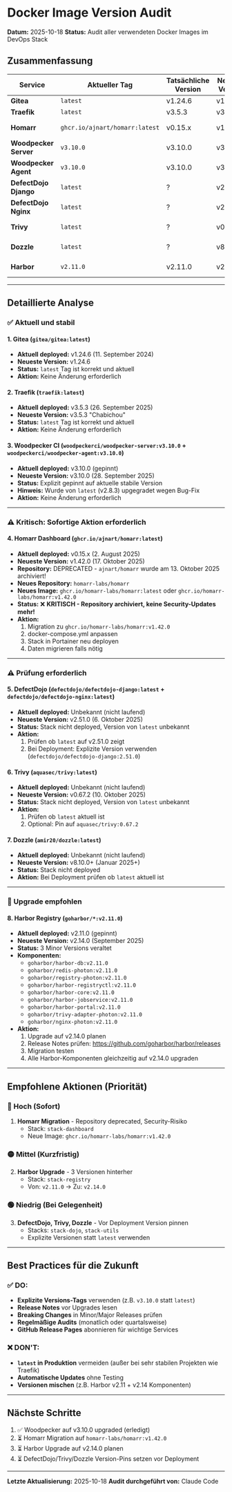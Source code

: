 # Docker Image Version Audit
**Datum:** 2025-10-18
**Status:** Audit aller verwendeten Docker Images im DevOps Stack

## Zusammenfassung

| Service | Aktueller Tag | Tatsächliche Version | Neueste Version | Status | Aktion |
|---------|--------------|---------------------|-----------------|--------|--------|
| **Gitea** | `latest` | v1.24.6 | v1.24.6 | ✅ Aktuell | Keine |
| **Traefik** | `latest` | v3.5.3 | v3.5.3 | ✅ Aktuell | Keine |
| **Homarr** | `ghcr.io/ajnart/homarr:latest` | v0.15.x | v1.42.0 | ⚠️ DEPRECATED | **Migration erforderlich!** |
| **Woodpecker Server** | `v3.10.0` | v3.10.0 | v3.10.0 | ✅ Aktuell | Keine |
| **Woodpecker Agent** | `v3.10.0` | v3.10.0 | v3.10.0 | ✅ Aktuell | Keine |
| **DefectDojo Django** | `latest` | ? | v2.51.0 | ⚠️ Unbekannt | **Prüfung erforderlich** |
| **DefectDojo Nginx** | `latest` | ? | v2.51.0 | ⚠️ Unbekannt | **Prüfung erforderlich** |
| **Trivy** | `latest` | ? | v0.67.2 | ⚠️ Unbekannt | **Prüfung erforderlich** |
| **Dozzle** | `latest` | ? | v8.10.0+ | ⚠️ Unbekannt | **Prüfung erforderlich** |
| **Harbor** | `v2.11.0` | v2.11.0 | v2.14.0 | ⚠️ VERALTET | **Upgrade empfohlen** |

---

## Detaillierte Analyse

### ✅ Aktuell und stabil

#### 1. Gitea (`gitea/gitea:latest`)
- **Aktuell deployed:** v1.24.6 (11. September 2024)
- **Neueste Version:** v1.24.6
- **Status:** `latest` Tag ist korrekt und aktuell
- **Aktion:** Keine Änderung erforderlich

#### 2. Traefik (`traefik:latest`)
- **Aktuell deployed:** v3.5.3 (26. September 2025)
- **Neueste Version:** v3.5.3 "Chabichou"
- **Status:** `latest` Tag ist korrekt und aktuell
- **Aktion:** Keine Änderung erforderlich

#### 3. Woodpecker CI (`woodpeckerci/woodpecker-server:v3.10.0` + `woodpeckerci/woodpecker-agent:v3.10.0`)
- **Aktuell deployed:** v3.10.0 (gepinnt)
- **Neueste Version:** v3.10.0 (28. September 2025)
- **Status:** Explizit gepinnt auf aktuelle stabile Version
- **Hinweis:** Wurde von `latest` (v2.8.3) upgegradet wegen Bug-Fix
- **Aktion:** Keine Änderung erforderlich

---

### ⚠️ Kritisch: Sofortige Aktion erforderlich

#### 4. Homarr Dashboard (`ghcr.io/ajnart/homarr:latest`)
- **Aktuell deployed:** v0.15.x (2. August 2025)
- **Neueste Version:** v1.42.0 (17. Oktober 2025)
- **Repository:** DEPRECATED - `ajnart/homarr` wurde am 13. Oktober 2025 archiviert!
- **Neues Repository:** `homarr-labs/homarr`
- **Neues Image:** `ghcr.io/homarr-labs/homarr:latest` oder `ghcr.io/homarr-labs/homarr:v1.42.0`
- **Status:** ❌ **KRITISCH - Repository archiviert, keine Security-Updates mehr!**
- **Aktion:**
  1. Migration zu `ghcr.io/homarr-labs/homarr:v1.42.0`
  2. docker-compose.yml anpassen
  3. Stack in Portainer neu deployen
  4. Daten migrieren falls nötig

---

### ⚠️ Prüfung erforderlich

#### 5. DefectDojo (`defectdojo/defectdojo-django:latest` + `defectdojo/defectdojo-nginx:latest`)
- **Aktuell deployed:** Unbekannt (nicht laufend)
- **Neueste Version:** v2.51.0 (6. Oktober 2025)
- **Status:** Stack nicht deployed, Version von `latest` unbekannt
- **Aktion:**
  1. Prüfen ob `latest` auf v2.51.0 zeigt
  2. Bei Deployment: Explizite Version verwenden (`defectdojo/defectdojo-django:2.51.0`)

#### 6. Trivy (`aquasec/trivy:latest`)
- **Aktuell deployed:** Unbekannt (nicht laufend)
- **Neueste Version:** v0.67.2 (10. Oktober 2025)
- **Status:** Stack nicht deployed, Version von `latest` unbekannt
- **Aktion:**
  1. Prüfen ob `latest` aktuell ist
  2. Optional: Pin auf `aquasec/trivy:0.67.2`

#### 7. Dozzle (`amir20/dozzle:latest`)
- **Aktuell deployed:** Unbekannt (nicht laufend)
- **Neueste Version:** v8.10.0+ (Januar 2025+)
- **Status:** Stack nicht deployed
- **Aktion:** Bei Deployment prüfen ob `latest` aktuell ist

---

### 🔄 Upgrade empfohlen

#### 8. Harbor Registry (`goharbor/*:v2.11.0`)
- **Aktuell deployed:** v2.11.0 (gepinnt)
- **Neueste Version:** v2.14.0 (September 2025)
- **Status:** 3 Minor Versions veraltet
- **Komponenten:**
  - `goharbor/harbor-db:v2.11.0`
  - `goharbor/redis-photon:v2.11.0`
  - `goharbor/registry-photon:v2.11.0`
  - `goharbor/harbor-registryctl:v2.11.0`
  - `goharbor/harbor-core:v2.11.0`
  - `goharbor/harbor-jobservice:v2.11.0`
  - `goharbor/harbor-portal:v2.11.0`
  - `goharbor/trivy-adapter-photon:v2.11.0`
  - `goharbor/nginx-photon:v2.11.0`
- **Aktion:**
  1. Upgrade auf v2.14.0 planen
  2. Release Notes prüfen: https://github.com/goharbor/harbor/releases
  3. Migration testen
  4. Alle Harbor-Komponenten gleichzeitig auf v2.14.0 upgraden

---

## Empfohlene Aktionen (Priorität)

### 🔴 Hoch (Sofort)
1. **Homarr Migration** - Repository deprecated, Security-Risiko
   - Stack: `stack-dashboard`
   - Neue Image: `ghcr.io/homarr-labs/homarr:v1.42.0`

### 🟡 Mittel (Kurzfristig)
2. **Harbor Upgrade** - 3 Versionen hinterher
   - Stack: `stack-registry`
   - Von: `v2.11.0` → Zu: `v2.14.0`

### 🟢 Niedrig (Bei Gelegenheit)
3. **DefectDojo, Trivy, Dozzle** - Vor Deployment Version pinnen
   - Stacks: `stack-dojo`, `stack-utils`
   - Explizite Versionen statt `latest` verwenden

---

## Best Practices für die Zukunft

### ✅ DO:
- **Explizite Versions-Tags** verwenden (z.B. `v3.10.0` statt `latest`)
- **Release Notes** vor Upgrades lesen
- **Breaking Changes** in Minor/Major Releases prüfen
- **Regelmäßige Audits** (monatlich oder quartalsweise)
- **GitHub Release Pages** abonnieren für wichtige Services

### ❌ DON'T:
- **`latest` in Produktion** vermeiden (außer bei sehr stabilen Projekten wie Traefik)
- **Automatische Updates** ohne Testing
- **Versionen mischen** (z.B. Harbor v2.11 + v2.14 Komponenten)

---

## Nächste Schritte

1. ✅ Woodpecker auf v3.10.0 upgraded (erledigt)
2. ⏳ Homarr Migration auf `homarr-labs/homarr:v1.42.0`
3. ⏳ Harbor Upgrade auf v2.14.0 planen
4. ⏳ DefectDojo/Trivy/Dozzle Version-Pins setzen vor Deployment

---

**Letzte Aktualisierung:** 2025-10-18
**Audit durchgeführt von:** Claude Code
